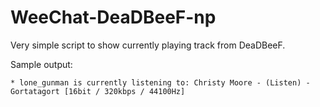 WeeChat-DeaDBeeF-np
===================

Very simple script to show currently playing track from DeaDBeeF.

Sample output:
```
* lone_gunman is currently listening to: Christy Moore - (Listen) - Gortatagort [16bit / 320kbps / 44100Hz]
```

